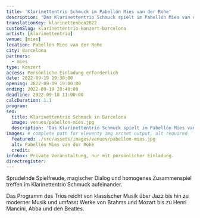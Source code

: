 ```yaml
---
title: 'Klarinettentrio Schmuck im Pabellón Mies van der Rohe'
description: 'Das Klarinettentrio Schmuck spielt im Pabellón Mies van der Rohe in Barcelona Werke von Brahms und Mozart bis zu Henri Mancini, Abba und den Beatles.'
translationKey: klarinettenbcn2022
customSlug: klarinettentrio-konzert-barcelona
artist: [klarinettentrio]
venue: [mies]
location: Pabellón Mies van der Rohe
city: Barcelona
partners:
  - mies
type: Konzert
access: Persönliche Einladung erforderlich
date: 2022-09-19 19:30:00
opening: 2022-09-19 19:00:00
ending: 2022-09-19 20:40:00
deadline: 2022-09-18 11:00:00
calcDuration: 1.1
program:
seo:
  title: Klarinettentrio Schmuck in Barcelona
  image: venues/pabellon-mies.jpg
  description: 'Das Klarinettentrio Schmuck spielt im Pabellón Mies van der Rohe in Barcelona Werke von Brahms und Mozart bis zu Henri Mancini, Abba und den Beatles.'
images: # complete path for eleventy img srcset output, alt required
  featured: ./src/assets/images/venues/pabellon-mies.jpg
  alt: Pabellón Mies van der Rohe
  credit:
infobox: Private Veranstaltung, nur mit persönlicher Einladung.
directregister:
---
```


Sprudelnde Spielfreude, magischer Dialog und homogenes Zusammenspiel treffen im Klarinettentrio Schmuck aufeinander.

Das Programm des Trios reicht von klassischer Musik über Jazz bis hin zu moderner Musik und umfasst Werke von Brahms und Mozart bis zu Henri Mancini, Abba und den Beatles.
